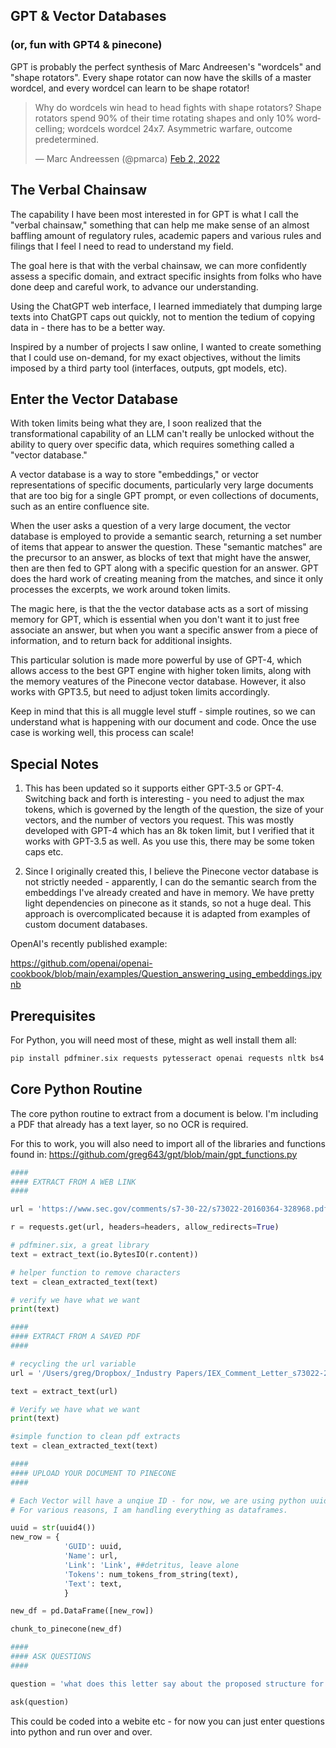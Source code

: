 ## GPT & Vector Databases
### (or, fun with GPT4 &amp; pinecone)


GPT is probably the perfect synthesis of Marc Andreesen's "wordcels" and "shape rotators". Every shape rotator can now have the skills of a master wordcel, and every wordcel can learn to be shape rotator! 

<blockquote class="twitter-tweet" data-width="550" data-lang="en" data-dnt="true" data-theme="light"><p lang="en" dir="ltr">Why do wordcels win head to head fights with shape rotators? Shape rotators spend 90% of their time rotating shapes and only 10% wordcelling; wordcels wordcel 24x7. Asymmetric warfare, outcome predetermined.</p>&mdash; Marc Andreessen (@pmarca) <a href="https://twitter.com/pmarca/status/1488985078545874944">Feb 2, 2022</a></blockquote>

## The Verbal Chainsaw

The capability I have been most interested in for GPT is what I call the "verbal chainsaw," something that can help me make sense of an almost baffling amount of regulatory rules, academic papers and various rules and filings that I feel I need to read to understand my field.

The goal here is that with the verbal chainsaw, we can more confidently assess a specific domain, and extract specific insights from folks who have done deep and careful work, to advance our understanding.

Using the ChatGPT web interface, I learned immediately that dumping large texts into ChatGPT caps out quickly, not to mention the tedium of copying data in - there has to be a better way.

Inspired by a number of projects I saw online, I wanted to create something that I could use on-demand, for my exact objectives, without the limits imposed by a third party tool (interfaces, outputs, gpt models, etc). 

## Enter the Vector Database

With token limits being what they are, I soon realized that the transformational capability of an LLM can't really be unlocked without the ability to query over specific data, which requires something called a "vector database." 

A vector database is a way to store "embeddings," or vector representations of specific documents, particularly very large documents that are too big for a single GPT prompt, or even collections of documents, such as an entire confluence site.

When the user asks a question of a very large document, the vector database is employed to provide a semantic search, returning a set number of items that appear to answer the question. These "semantic matches" are the precursor to an answer, as blocks of text that might have the answer, then are then fed to GPT along with a specific question for an answer. GPT does the hard work of creating meaning from the matches, and since it only processes the excerpts, we work around token limits.

The magic here, is that the the vector database acts as a sort of missing memory for GPT, which is essential when you don't want it to just free associate an answer, but when you want a specific answer from a piece of information, and to return back for additional insights.

This particular solution is made more powerful by use of GPT-4, which allows access to the best GPT engine with higher token limits, along with the memory veatures of the Pinecone vector database. However, it also works with GPT3.5, but need to adjust token limits accordingly.

Keep in mind that this is all muggle level stuff - simple routines, so we can understand what is happening with our document and code. Once the use case is working well, this process can scale!

## Special Notes

1) This has been updated so it supports either GPT-3.5 or GPT-4. Switching back and forth is interesting - you need to adjust the max tokens, which is governed by the length of the question, the size of your vectors, and the number of vectors you request. This was mostly developed with GPT-4 which has an 8k token limit, but I verified that it works with GPT-3.5 as well. As you use this, there may be some token caps etc.

2) Since I originally created this, I believe the Pinecone vector database is not strictly needed - apparently, I can do the semantic search from the embeddings I've already created and have in memory. We have pretty light dependencies on pinecone as it stands, so not a huge deal. This approach is overcomplicated because it is adapted from examples of custom document databases. 

OpenAI's recently published example:

https://github.com/openai/openai-cookbook/blob/main/examples/Question_answering_using_embeddings.ipynb

## Prerequisites

For Python, you will need most of these, might as well install them all:

```python
pip install pdfminer.six requests pytesseract openai requests nltk bs4 xmltodict pinecone-client tiktoken pdf2image markdown plotly
```

## Core Python Routine

The core python routine to extract from a document is below. I'm including a PDF that already has a text layer, so no OCR is required.

For this to work, you will also need to import all of the libraries and functions found in: https://github.com/greg643/gpt/blob/main/gpt_functions.py

```python
####
#### EXTRACT FROM A WEB LINK
####

url = 'https://www.sec.gov/comments/s7-30-22/s73022-20160364-328968.pdf'

r = requests.get(url, headers=headers, allow_redirects=True)

# pdfminer.six, a great library
text = extract_text(io.BytesIO(r.content))

# helper function to remove characters
text = clean_extracted_text(text)

# verify we have what we want
print(text)

####
#### EXTRACT FROM A SAVED PDF
####

# recycling the url variable
url = '/Users/greg/Dropbox/_Industry Papers/IEX_Comment_Letter_s73022-20160364-328968.pdf'

text = extract_text(url)

# Verify we have what we want
print(text)

#simple function to clean pdf extracts
text = clean_extracted_text(text)

####
#### UPLOAD YOUR DOCUMENT TO PINECONE
####

# Each Vector will have a unqiue ID - for now, we are using python uuids + chunk numbers
# For various reasons, I am handling everything as dataframes.

uuid = str(uuid4())
new_row = {
            'GUID': uuid,
            'Name': url, 
            'Link': 'Link', ##detritus, leave alone
            'Tokens': num_tokens_from_string(text), 
            'Text': text,
            }

new_df = pd.DataFrame([new_row])

chunk_to_pinecone(new_df)

####
#### ASK QUESTIONS
####

question = 'what does this letter say about the proposed structure for retail auctions?'

ask(question)
```

This could be coded into a webite etc - for now you can just enter questions into python and run over and over.


